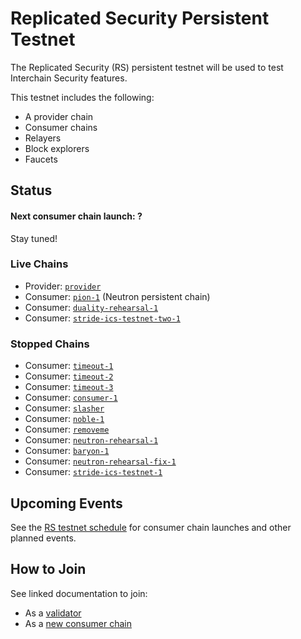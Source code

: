 # Replicated Security Persistent Testnet

The Replicated Security (RS) persistent testnet will be used to test Interchain Security features.

This testnet includes the following:
* A provider chain
* Consumer chains
* Relayers
* Block explorers
* Faucets

## Status

#### Next consumer chain launch: ?

Stay tuned!

### Live Chains

* Provider: [`provider`](/replicated-security/provider/README.md)
* Consumer: [`pion-1`](/replicated-security/pion-1/README.md) (Neutron persistent chain)
* Consumer: [`duality-rehearsal-1`](/replicated-security/duality-rehearsal-1/README.md)
* Consumer: [`stride-ics-testnet-two-1`](/replicated-security/stride-ics-testnet-two-1/README.md)

### Stopped Chains

* Consumer: [`timeout-1`](/replicated-security/stopped/timeout-1/README.md)
* Consumer: [`timeout-2`](/replicated-security/stopped/timeout-2/README.md)
* Consumer: [`timeout-3`](/replicated-security/stopped/timeout-3/README.md)
* Consumer: [`consumer-1`](/replicated-security/stopped/consumer-1/README.md)
* Consumer: [`slasher`](/replicated-security/stopped/slasher/README.md)
* Consumer: [`noble-1`](/replicated-security/stopped/noble-1/README.md)
* Consumer: [`removeme`](/replicated-security/stopped/removeme/README.md)
* Consumer: [`neutron-rehearsal-1`](/replicated-security/stopped/neutron-rehearsal-1/README.md)
* Consumer: [`baryon-1`](/replicated-security/stopped/baryon-1/README.md)
* Consumer: [`neutron-rehearsal-fix-1`](/replicated-security/stopped/neutron-rehearsal-fix-1/README.md)
* Consumer: [`stride-ics-testnet-1`](/replicated-security/stopped/stride-ics-testnet-1/readme.md)

## Upcoming Events

See the [RS testnet schedule](SCHEDULE.md) for consumer chain launches and other planned events.

## How to Join

See linked documentation to join:

* As a [validator](https://github.com/cosmos/testnets/tree/master/replicated-security/VALIDATOR_JOINING_GUIDE.md)
* As a [new consumer chain](https://github.com/cosmos/testnets/tree/master/replicated-security/CONSUMER_LAUNCH_GUIDE.md)
